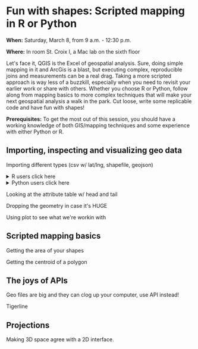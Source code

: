 # Fun with shapes: Scripted mapping in R or Python
**When:** Saturday, March 8, from 9 a.m. - 12:30 p.m. 

**Where:** In room St. Croix I, a Mac lab on the sixth floor 

Let's face it, QGIS is the Excel of geospatial analysis. Sure, doing simple mapping in it and ArcGis is a blast, but executing complex, reproducible joins and measurements can be a real drag. Taking a more scripted approach is way less of a buzzkill, especially when you need to revisit your earlier work or share with others. Whether you choose R or Python, follow along from mapping basics to more complex techniques that will make your next geospatial analysis a walk in the park. Cut loose, write some replicable code and have fun with shapes!

**Prerequisites:** To get the most out of this session, you should have a working knowledge of both GIS/mapping techniques and some experience with either Python or R.

## Importing, inspecting and visualizing geo data

Importing different types (csv w/ lat/lng, shapefile, geojson)

<details>
<summary>R users click here</summary>

```
RRRRRRRRRRRRRRRR
```
</details>

<details>

<summary>Python users click here</summary>

```
Pythonnnnnnnnnnnnn
```
</details>

Looking at the attribute table w/ head and tail

Dropping the geometry in case it's HUGE

Using plot to see what we're workin with


## Scripted mapping basics

Getting the area of your shapes

Getting the centroid of a polygon


## The joys of APIs

Geo files are big and they can clog up your computer, use API instead!

Tigerline


## Projections

Making 3D space agree with a 2D interface.